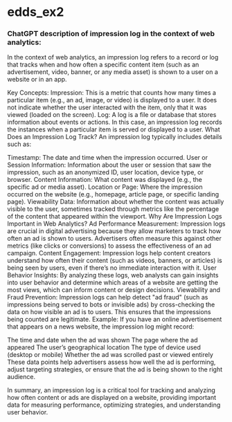 # edds_ex2

### ChatGPT description of impression log in the context of web analytics:

In the context of web analytics, an impression log refers to a record or log that tracks when and how often a specific content item (such as an advertisement, video, banner, or any media asset) is shown to a user on a website or in an app.

Key Concepts:
Impression: This is a metric that counts how many times a particular item (e.g., an ad, image, or video) is displayed to a user. It does not indicate whether the user interacted with the item, only that it was viewed (loaded on the screen).
Log: A log is a file or database that stores information about events or actions. In this case, an impression log records the instances when a particular item is served or displayed to a user.
What Does an Impression Log Track?
An impression log typically includes details such as:

Timestamp: The date and time when the impression occurred.
User or Session Information: Information about the user or session that saw the impression, such as an anonymized ID, user location, device type, or browser.
Content Information: What content was displayed (e.g., the specific ad or media asset).
Location or Page: Where the impression occurred on the website (e.g., homepage, article page, or specific landing page).
Viewability Data: Information about whether the content was actually visible to the user, sometimes tracked through metrics like the percentage of the content that appeared within the viewport.
Why Are Impression Logs Important in Web Analytics?
Ad Performance Measurement: Impression logs are crucial in digital advertising because they allow marketers to track how often an ad is shown to users. Advertisers often measure this against other metrics (like clicks or conversions) to assess the effectiveness of an ad campaign.
Content Engagement: Impression logs help content creators understand how often their content (such as videos, banners, or articles) is being seen by users, even if there’s no immediate interaction with it.
User Behavior Insights: By analyzing these logs, web analysts can gain insights into user behavior and determine which areas of a website are getting the most views, which can inform content or design decisions.
Viewability and Fraud Prevention: Impression logs can help detect "ad fraud" (such as impressions being served to bots or invisible ads) by cross-checking the data on how visible an ad is to users. This ensures that the impressions being counted are legitimate.
Example:
If you have an online advertisement that appears on a news website, the impression log might record:

The time and date when the ad was shown
The page where the ad appeared
The user’s geographical location
The type of device used (desktop or mobile)
Whether the ad was scrolled past or viewed entirely
These data points help advertisers assess how well the ad is performing, adjust targeting strategies, or ensure that the ad is being shown to the right audience.

In summary, an impression log is a critical tool for tracking and analyzing how often content or ads are displayed on a website, providing important data for measuring performance, optimizing strategies, and understanding user behavior.